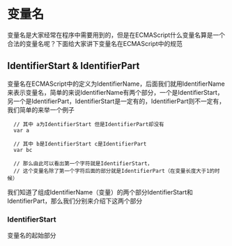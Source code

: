 # 变量名

变量名是大家经常在程序中需要用到的，但是在ECMAScript什么变量名算是一个合法的变量名呢？下面给大家讲下变量名在ECMAScript中的规范

## IdentifierStart & IdentifierPart

变量名在ECMAScript中的定义为IdentifierName，后面我们就用IdentifierName来表示变量名，简单的来说IdentifierName有两个部分，一个是IdentifierStart，另一个是IdentifierPart，IdentifierStart是一定有的，IdentifierPart则不一定有，我们简单的来举一个例子

```JS
  // 其中 a为IdentifierStart 但是IdentifierPart却没有
  var a

  // 其中 b是IdentifierStart c是IdentifierPart
  var bc

  // 那么由此可以看出第一个字符就是IdentifierStart，
  // 这个变量名除了第一个字符后面的部分就是IdentifierPart（在变量长度大于1的时候）
```

我们知道了组成IdentifierName（变量）的两个部分IdentifierStart和IdentifierPart，那么我们分别来介绍下这两个部分

### IdentifierStart

变量名的起始部分

